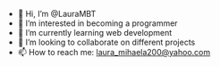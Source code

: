 - 👋 Hi, I’m @LauraMBT
- 👀 I’m interested in becoming a programmer
- 🌱 I’m currently learning web development
- 💞️ I’m looking to collaborate on different projects
- 📫 How to reach me: laura_mihaela200@yahoo.com

<!---
LauraMBT/LauraMBT is a ✨ special ✨ repository because its `README.md` (this file) appears on your GitHub profile.
You can click the Preview link to take a look at your changes.
--->

